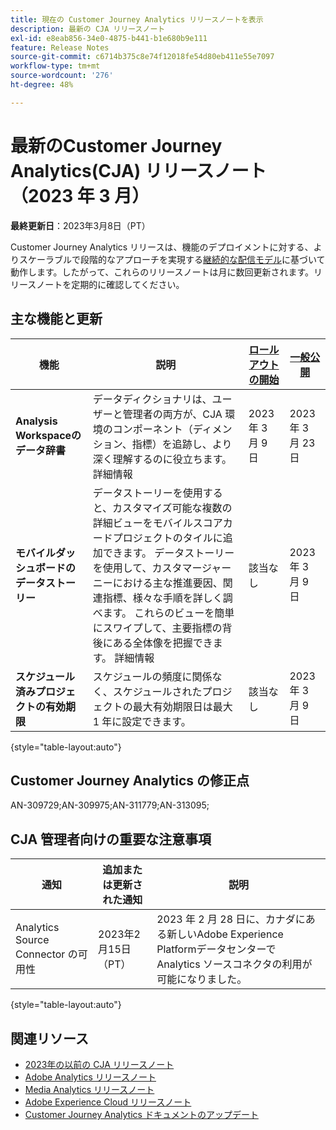```yaml
---
title: 現在の Customer Journey Analytics リリースノートを表示
description: 最新の CJA リリースノート
exl-id: e8eab856-34e0-4875-b441-b1e680b9e111
feature: Release Notes
source-git-commit: c6714b375c8e74f12018fe54d80eb411e55e7097
workflow-type: tm+mt
source-wordcount: '276'
ht-degree: 48%

---
```


# 最新のCustomer Journey Analytics(CJA) リリースノート（2023 年 3 月）

**最終更新日**：2023年3月8日（PT）

Customer Journey Analytics リリースは、機能のデプロイメントに対する、よりスケーラブルで段階的なアプローチを実現する[継続的な配信モデル](releases.md)に基づいて動作します。したがって、これらのリリースノートは月に数回更新されます。リリースノートを定期的に確認してください。

## 主な機能と更新

| 機能 | 説明 | [ロールアウトの開始](/help/release-notes/releases.md) | [一般公開](/help/release-notes/releases.md) |
| ----------- | ---------- | ----- | --- |
| **Analysis Workspaceのデータ辞書** | データディクショナリは、ユーザーと管理者の両方が、CJA 環境のコンポーネント（ディメンション、指標）を追跡し、より深く理解するのに役立ちます。 詳細情報 | 2023 年 3 月 9 日 | 2023 年 3 月 23 日 |
| **モバイルダッシュボードのデータストーリー** | データストーリーを使用すると、カスタマイズ可能な複数の詳細ビューをモバイルスコアカードプロジェクトのタイルに追加できます。 データストーリーを使用して、カスタマージャーニーにおける主な推進要因、関連指標、様々な手順を詳しく調べます。 これらのビューを簡単にスワイプして、主要指標の背後にある全体像を把握できます。 詳細情報 | 該当なし | 2023 年 3 月 9 日 |
| **スケジュール済みプロジェクトの有効期限** | スケジュールの頻度に関係なく、スケジュールされたプロジェクトの最大有効期限日は最大 1 年に設定できます。 | 該当なし | 2023 年 3 月 9 日 |

{style="table-layout:auto"}

## Customer Journey Analytics の修正点

AN-309729;AN-309975;AN-311779;AN-313095;

## CJA 管理者向けの重要な注意事項

| 通知 | 追加または更新された通知 | 説明 |
| --- | --- | --- |
| Analytics Source Connector の可用性 | 2023年2月15日（PT） | 2023 年 2 月 28 日に、カナダにある新しいAdobe Experience Platformデータセンターで Analytics ソースコネクタの利用が可能になりました。 |

{style="table-layout:auto"}

## 関連リソース

* [2023年の以前の CJA リリースノート](/help/release-notes/2023.md)
* [Adobe Analytics リリースノート](https://experienceleague.adobe.com/docs/analytics/release-notes/latest.html?lang=ja)
* [Media Analytics リリースノート](https://experienceleague.adobe.com/docs/media-analytics/using/additional-resources/release-notes.html?lang=ja)
* [Adobe Experience Cloud リリースノート](https://experienceleague.adobe.com/docs/release-notes/experience-cloud/current.html?lang=ja)
* [Customer Journey Analytics ドキュメントのアップデート](/help/release-notes/doc-changes.md)
